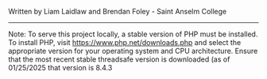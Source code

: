 Written by Liam Laidlaw and Brendan Foley - Saint Anselm College

----------------

Note: To serve this project locally, a stable version of PHP must be installed. To install PHP, visit https://www.php.net/downloads.php and select the appropriate version for your
operating system and CPU architecture. Ensure that the most recent stable threadsafe version is downloaded (as of 01/25/2025 that version is 8.4.3
